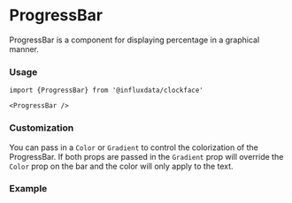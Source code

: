 # ProgressBar

ProgressBar is a component for displaying percentage in a graphical manner.

### Usage
```tsx
import {ProgressBar} from '@influxdata/clockface'

<ProgressBar />
```

### Customization

You can pass in a `Color` or `Gradient` to control the colorization of the ProgressBar. If both props are passed in the `Gradient` prop will override the `Color` prop on the bar and the color will only apply to the text.

### Example
<!-- STORY -->


<!-- STORY HIDE START -->

<!-- STORY HIDE END -->

<!-- PROPS -->
